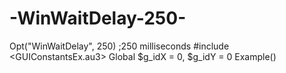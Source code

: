 # -WinWaitDelay-250-
Opt("WinWaitDelay", 250) ;250 milliseconds #include &lt;GUIConstantsEx.au3> Global $g_idX = 0, $g_idY = 0 Example()
